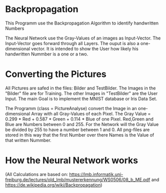# Backpropagation
This Programm use the Backpropagation Algorithm to identify handwritten Numbers

The Neural Network use the Gray-Values of an images as Input-Vector. The Input-Vector goes forward through all Layers. The ouput is also a one-dimensional vector.
It is intended to show the User how likely his handwritten Nummber is a one or a two.

# Converting the Pictures

All Pictures are safed in the files: Bilder and TestBilder. The Images in the "Bilder" file are for Training. The other Images in "TestBilder" are the User Input.
The main Goal is to implement the MNIST database or Iris Data Set.

The Programm (class = PictureAnalyse) convert the Image in an one-dimensional Array 
with all Gray-Values of each Pixel.
The Gray Value = 0.299 * Red + 0.587 * Green + 0.114 * Blue of one Pixel. Red,Green and Blue are Numbers between 0 and 255. For the Network will the Gray Value be divided by 255 to have a number between 1 and 0. All png-files are stored in this way that the first Number over there Names is the Value of that written Nummber. 

# How the Neural Network works




(All Calculations are based on: https://lmb.informatik.uni-freiburg.de/lectures/old_lmb/mustererkennung/WS0506/08_b_ME.pdf and https://de.wikipedia.org/wiki/Backpropagation)

